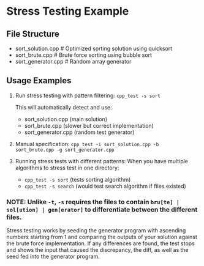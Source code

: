 # Stress Testing Example

## File Structure
- sort_solution.cpp      # Optimized sorting solution using quicksort
- sort_brute.cpp         # Brute force sorting using bubble sort
- sort_generator.cpp     # Random array generator

## Usage Examples

1. Run stress testing with pattern filtering:
   `cpp_test -s sort`
   
   This will automatically detect and use:
   - sort_solution.cpp (main solution)
   - sort_brute.cpp (slower but correct implementation)
   - sort_generator.cpp (random test generator)

2. Manual specification:
   `cpp_test -i sort_solution.cpp -b sort_brute.cpp -g sort_generator.cpp`

3. Running stress tests with different patterns:
   When you have multiple algorithms to stress test in one directory:
   - `cpp_test -s sort` (tests sorting algorithm)
   - `cpp_test -s search` (would test search algorithm if files existed)

### NOTE: Unlike `-t`, `-s` requires the files to contain `bru[te] | sol[ution] | gen[erator]` to differentiate between the different files.

Stress testing works by seeding the generator program with ascending numbers starting from 1 and comparing the outputs of your solution against the brute force implementation. If any differences are found, the test stops and shows the input that caused the discrepancy, the diff, as well as the seed fed into the generator program.